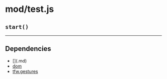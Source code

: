 # mod/test.js
## `start()`




----

## Dependencies
* [$]($.md)
* [dom](dom.md)
* [tfw.gestures](tfw.gestures.md)